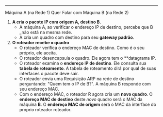 
---

Máquina A (na Rede 1) Quer Falar com Máquina B (na Rede 2)

1. **A cria o pacote IP com origem A, destino B.**
    - A máquina A, ao verificar o endereço IP de destino, percebe que B _não está na mesma rede. 
    - A cria um quadro com destino para seu  **gateway padrão**. 
2. **O roteador recebe o quadro**        
    - O roteador verifica o endereço MAC de destino. Como é o seu próprio, ele aceita.
    - O roteador desencapsula o quadro. Ele agora tem o **datagrama IP.
    - O roteador examina o **endereço IP de destino**. Ele consulta sua **tabela de roteamento**. A tabela de roteamento dirá por qual de suas interfaces o pacote deve sair.
    - O roteador envia uma Requisição ARP na rede de destino perguntando: "Quem tem o IP de B?". A máquina B responde com seu endereço MAC.    
    - Com o endereço MAC, o roteador R agora cria um **novo quadro**. O **endereço MAC de destino** deste _novo_ quadro será o MAC da máquina **B**. O **endereço MAC de origem** será o MAC da interface do próprio roteador roteador.